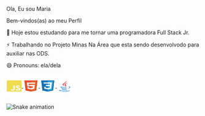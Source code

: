 Ola, Eu sou Maria 

Bem-vindos(as) ao meu Perfil

🌱 Hoje estou estudando para me tornar uma programadora Full Stack Jr.

⚡ Trabalhando no Projeto Minas Na Área que esta sendo desenvolvodo para auxiliar nas ODS.

😄 Pronouns: ela/dela

 <div>
<a href="https://github.com/Maria621
  <img height="180em" src="https://github-readme-stats.vercel.app/api?username=maysouzac&show_icons=true&theme=dracula&include_all_commits=true&count_private=true%22/%3E
  <img height="180em" src="https://github-readme-stats.vercel.app/api/top-langs/?username=Maria621&layout=compact&langs_count=7&theme=dracula%22/%3E
</div>

<div style="display: inline_block"><br>
  <img align="center" alt="Js" height="30" width="40" src="https://raw.githubusercontent.com/devicons/devicon/master/icons/javascript/javascript-plain.svg">
  <img align="center" alt="HTML" height="30" width="40" src="https://raw.githubusercontent.com/devicons/devicon/master/icons/html5/html5-original.svg">
  <img align="center" alt="CSS" height="30" width="40" src="https://raw.githubusercontent.com/devicons/devicon/master/icons/css3/css3-original.svg">
  <img align="center" alt="Java" height="30" width="40" src="https://raw.githubusercontent.com/devicons/devicon/master/icons/java/java-original.svg">


</div>
 
 <br>

<div>
  <a href = "https://www.linkedin.com/in/maria-de-fatima-5769b227b <img src="https://img.shields.io/badge/LinkedIn-0077B5?style=for-the-badge&logo=linkedin&logoColor=white" target="_blank"></a>
 
 ![Snake animation](https://github.com/maria621/maria621/blob/output/github-contribution-grid-snake.svg)
 </div>
 
